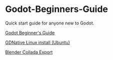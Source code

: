 # Godot-Beginners-Guide

Quick start guide for anyone new to Godot.

[Godot Beginner's Guide](godot_guide.md)

[GDNative Linux install (Ubuntu)](gdnative_cpp_install.md)

[Blender Collada Export](collada.md)
